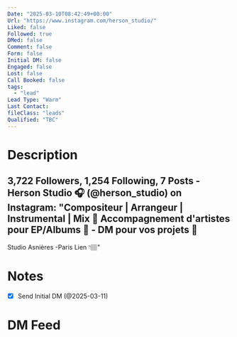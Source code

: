 ```yaml
---
Date: "2025-03-10T08:42:49+00:00"
Url: "https://www.instagram.com/herson_studio/"
Liked: false
Followed: true
DMed: false
Comment: false
Form: false
Initial DM: false
Engaged: false
Lost: false
Call Booked: false
tags:
  - "lead"
Lead Type: "Warm"
Last Contact:
fileClass: "leads"
Qualified: "TBC"
---
```

# Description
3,722 Followers, 1,254 Following, 7 Posts - Herson Studio 🎧 (@herson_studio) on Instagram: "Compositeur | Arrangeur | Instrumental | Mix 🎹 Accompagnement d'artistes pour EP/Albums 🎵 - DM pour vos projets 🎤
-- 
Studio Asnières -Paris
Lien 👇🏽"
# Notes
- [x] Send Initial DM (@2025-03-11)
# DM Feed